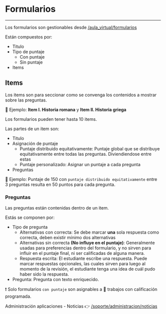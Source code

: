 # Formularios
* * *

Los formularios son gestionables desde [/aula_virtual/formularios](/aula_virtual/formularios/)

Están compuestos por:

- Titulo
- Tipo de puntaje
    - Con puntaje
    - Sin puntaje
- Items

## Items

Los items son para seccionar como se convenga los contenidos a mostrar sobre las preguntas.

📌 Ejemplo: **Item I. Historia romana** y **Item II. Historia griega**

Los formularios pueden tener hasta 10 items.

Las partes de un item son:

- Titulo
- Asignaci&oacute;n de puntaje
    - Puntaje distribuido equitativamente: Puntaje global que se distribuye
    equitativamente entre todas las preguntas. Diviendiendose entre estas
    - Puntaje personalizado: Asignar un puntaje a cada pregunta
- Preguntas

📌 Ejemplo: Puntaje de 150 con `puntaje distribuido equitativamente` entre 3 preguntas
resulta en 50 puntos para cada pregunta.

### Preguntas

Las preguntas están contenidas dentro de un item.

Estás se componen por:

- Tipo de pregunta
    - Alternativas con correcta: Se debe marcar **una** sola respuesta como correcta, deben
    existir mínimo dos alternativas
    - Alternativas sin correcta **(No influye en el puntaje)**: Generalmente usadas para
    preferencias dentro del formulario, y no sirven para influir en el puntaje final, ni ser
    calificadas de alguna
    manera.
    - Respuesta escrita: El estudiante escribe una respuesta. Puede marcar respuestas
    opcionales, las cuales sirven para luego al momento de la revisión, el estudiante
    tenga una idea de cuál pudo haber sido la respuesta. 
- Pregunta: Pregunta con texto enriquecido.

❗ Solo formularios `con puntaje` son asignables a 🧰 trabajos con calificación programada.

Administración aplicaciones - Noticias 👉 [/soporte/administracion/noticias](/soporte/administracion/noticias)
